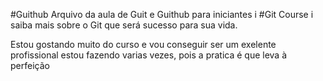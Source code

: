 
#Guithub
Arquivo da aula de Guit e Guithub para iniciantes
i
#Git Course
i
saiba mais sobre o Git que será sucesso para sua vida.

Estou gostando muito do curso e vou conseguir ser um exelente profissional
estou fazendo varias vezes, pois a pratica é que leva à perfeição
